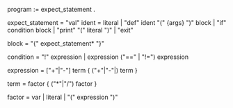 program := expect_statement .

expect_statement = 
   "val" ident = literal
   | "def" ident "(" {args} ")" block
   | "if" condition block 
   | "print" "(" literal ")"
   | "exit"

block = "{" expect_statement*  "}"
    
condition = 
    "!" expression |
    expression ("==" | "!=") expression
    
expression = ["+"|"-"] term { ("+"|"-"|) term }

term = factor  { ("*"|"/") factor }

factor = var | literal | "(" expression ")"
